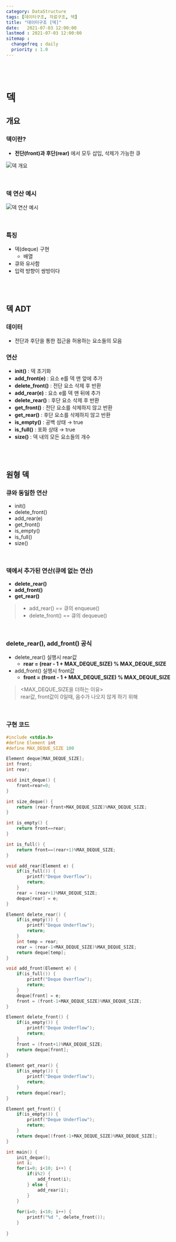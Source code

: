 ```yaml
---
category: DataStructure
tags: [데이터구조, 자료구조, 덱]
title: "데이터구조 [덱]"
date:   2021-07-03 12:00:00 
lastmod : 2021-07-03 12:00:00
sitemap :
  changefreq : daily
  priority : 1.0
---
```


<br/><br/>

# 덱

## 개요

### 덱이란?

- **전단(front)과 후단(rear)** 에서 모두 삽입, 삭제가 가능한 큐

![덱 개요](/assets/img/데이터구조_덱/Untitled_33.png)

<br/>

### 덱 연산 예시

![덱 연산 예시](/assets/img/데이터구조_덱/Untitled_34.png)

<br/>

### 특징

- 덱(deque) 구현
  - 배열
- 큐와 유사함
- 입력 방향이 쌍방이다

<br/><br/>

## 덱 ADT

### 데이터

- 전단과 후단을 통한 접근을 허용하는 요소들의 모음

### 연산

- **init()** : 덱 초기화
- **add_front(e)** : 요소 e를 덱 맨 앞에 추가
- **delete_front()** : 전단 요소 삭제 후 반환
- **add_rear(e)** : 요소 e를 덱 맨 뒤에 추가
- **delete_rear()** : 후단 요소 삭제 후 반환
- **get_front()** : 전단 요소를 삭제하지 않고 반환
- **get_rear()** : 후단 요소를 삭제하지 않고 반환
- **is_empty()** : 공백 상태 → true
- **is_full()** : 포화 상태 → true
- **size()** : 덱 내의 모든 요소들의 개수

<br/><br/>

## 원형 덱

### 큐와 동일한 연산

- init()
- delete_front()
- add_rear(e)
- get_front()
- is_empty()
- is_full()
- size()

<br/>

### 덱에서 추가된 연산(큐에 없는 연산)

- **delete_rear()**
- **add_front()**
- **get_rear()**

> - add_rear() == 큐의 enqueue()
> - delete_front() == 큐의 dequeue()

<br/>

### delete_rear(), add_front() 공식

- delete_rear() 실행시 rear값
  - **rear = (rear - 1 + MAX_DEQUE_SIZE) % MAX_DEQUE_SIZE**
- add_front() 실행시 front값
  - **front = (front - 1 + MAX_DEQUE_SIZE) % MAX_DEQUE_SIZE**

> <MAX_DEQUE_SIZE을 더하는 이유>  
rear값, front값이 0일때, 음수가 나오지 않게 하기 위해

<br/>

### 구현 코드

```c
#include <stdio.h>
#define Element int
#define MAX_DEQUE_SIZE 100

Element deque[MAX_DEQUE_SIZE];
int front;
int rear;

void init_deque() {
	front=rear=0;
}

int size_deque() {
	return (rear-front+MAX_DEQUE_SIZE)%MAX_DEQUE_SIZE;
}

int is_empty() {
	return front==rear;
}

int is_full() {
	return front==(rear+1)%MAX_DEQUE_SIZE;
}

void add_rear(Element e) {
	if(is_full()) {
		printf("Deque Overflow");
		return;
	}
	rear = (rear+1)%MAX_DEQUE_SIZE;
	deque[rear] = e;
}

Element delete_rear() {
	if(is_empty()) {
		printf("Deque Underflow");
		return;
	}
	int temp = rear;
	rear = (rear-1+MAX_DEQUE_SIZE)%MAX_DEQUE_SIZE;
	return deque[temp];
}

void add_front(Element e) {
	if(is_full()) {
		printf("Deque Overflow");
		return;
	}
	deque[front] = e;
	front = (front-1+MAX_DEQUE_SIZE)%MAX_DEQUE_SIZE;
}

Element delete_front() {
	if(is_empty()) {
		printf("Deque Underflow");
		return;
	}
	front = (front+1)%MAX_DEQUE_SIZE;
	return deque[front];
}

Element get_rear() {
	if(is_empty()) {
		printf("Deque Underflow");
		return;
	}
	return deque[rear];
}

Element get_front() {
	if(is_empty()) {
		printf("Deque Underflow");
		return;
	}
	return deque[(front-1+MAX_DEQUE_SIZE)%MAX_DEQUE_SIZE];
}

int main() {
	init_deque();
	int i;
	for(i=0; i<10; i++) {
		if(i%2) {
			add_front(i);
		} else {
			add_rear(i);
		}
	}
	
	for(i=0; i<10; i++) {
		printf("%d ", delete_front());
	}
		
}
```